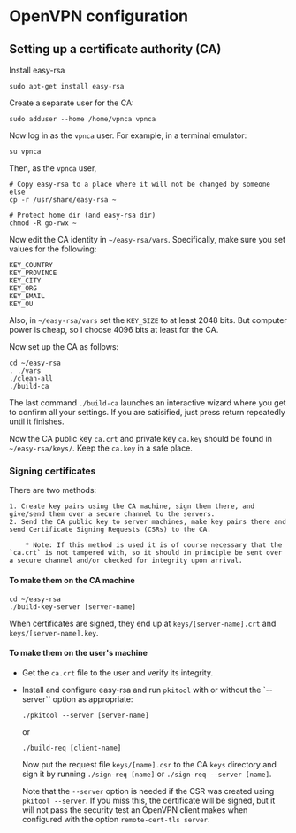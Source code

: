 # OpenVPN configuration

## Setting up a certificate authority (CA)

Install easy-rsa

```
sudo apt-get install easy-rsa
```

Create a separate user for the CA:

```
sudo adduser --home /home/vpnca vpnca
```

Now log in as the `vpnca` user. For example, in a terminal emulator:

```
su vpnca
```

Then, as the `vpnca` user,

```
# Copy easy-rsa to a place where it will not be changed by someone else
cp -r /usr/share/easy-rsa ~

# Protect home dir (and easy-rsa dir)
chmod -R go-rwx ~
```

Now edit the CA identity in `~/easy-rsa/vars`. Specifically, make sure you set values for the following:

```
KEY_COUNTRY
KEY_PROVINCE
KEY_CITY
KEY_ORG
KEY_EMAIL
KEY_OU
```

Also, in `~/easy-rsa/vars` set the `KEY_SIZE` to at least 2048 bits. But computer power is cheap, so I choose 4096 bits at least for the CA.

Now set up the CA as follows:
```
cd ~/easy-rsa
. ./vars
./clean-all
./build-ca
```

The last command `./build-ca` launches an interactive wizard where you get to confirm all your settings. If you are satisified, just press return repeatedly until it finishes.

Now the CA public key `ca.crt` and private key `ca.key` should be found in `~/easy-rsa/keys/`. Keep the `ca.key` in a safe place.

### Signing certificates

There are two methods:

    1. Create key pairs using the CA machine, sign them there, and give/send them over a secure channel to the servers.
    2. Send the CA public key to server machines, make key pairs there and send Certificate Signing Requests (CSRs) to the CA.

        * Note: If this method is used it is of course necessary that the `ca.crt` is not tampered with, so it should in principle be sent over a secure channel and/or checked for integrity upon arrival.

#### To make them on the CA machine

```
cd ~/easy-rsa
./build-key-server [server-name]
```

When certificates are signed, they end up at `keys/[server-name].crt` and `keys/[server-name].key`.

#### To make them on the user's machine

* Get the `ca.crt` file to the user and verify its integrity.
* Install and configure easy-rsa and run `pkitool` with or without the `--server`` option as appropriate:
    ```
    ./pkitool --server [server-name]
    ```
    or
    ```
    ./build-req [client-name]
    ```

    Now put the request file `keys/[name].csr` to the CA `keys` directory and sign it by running `./sign-req [name]` or `./sign-req --server [name]`. 

    Note that the `--server` option is needed if the CSR was created using `pkitool --server`. If you miss this, the certificate will be signed, but it will not pass the security test an OpenVPN client makes when configured with the option `remote-cert-tls server`.
